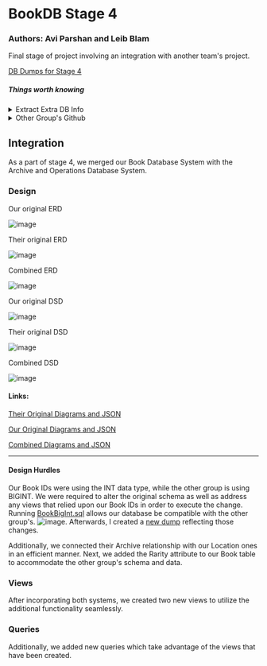 # BookDB Stage 4

### Authors: Avi Parshan and Leib Blam

Final stage of project involving an integration with another team's project.

[DB Dumps for Stage 4](https://gitlab.com/avipars/db-lfs/-/tree/main/Stage4?ref_type=heads)


##### Things worth knowing
<details>
<summary>Extract Extra DB Info</summary>
   * In PSQL Shell Enter:
        * ```\conninfo``` to get username, datbase name, & port number used by Postgres
</details>
<details>
<summary>
Other Group's Github
</summary>
https://github.com/Ravioli246/Database-Project-2024-Semester-Spring
</details>

## Integration

As a part of stage 4, we merged our Book Database System with the Archive and Operations Database System. 

### Design

Our original ERD

![image](https://github.com/user-attachments/assets/7270b18c-912d-407b-a810-f23bce6a5289)

Their original ERD

![image](https://github.com/user-attachments/assets/dacabd2b-720c-4839-a225-a8ac0972e660)

Combined ERD

![image](https://github.com/user-attachments/assets/8487af23-1814-41f1-823b-0b7969bdd024)

Our original DSD

![image](https://github.com/user-attachments/assets/0ff9de90-8d15-4a85-81da-cc1b1c235dd3)

Their original DSD

![image](https://github.com/user-attachments/assets/be66427b-4e88-4bd5-a015-ef85d212ddd8)

Combined DSD

![image](https://github.com/user-attachments/assets/760c6cc3-e318-4115-aa56-8b9d10382977)


#### Links: 

[Their Original Diagrams and JSON](https://github.com/avipars/DB-Mini-Project/tree/main/Stage4/Diagrams/Theirs)

[Our Original Diagrams and JSON](https://github.com/avipars/DB-Mini-Project/tree/main/Stage1/Diagrams)

[Combined Diagrams and JSON](https://github.com/avipars/DB-Mini-Project/tree/main/Stage4/Diagrams/Combined)

---- 

#### Design Hurdles

Our Book IDs were using the INT data type, while the other group is using BIGINT. We were required to alter the original schema as well as address any views that relied upon our Book IDs in order to execute the change. Running [BookBigInt.sql](https://github.com/avipars/DB-Mini-Project/tree/main/Stage4/Commands/BookBigInt.sql) allows our database be compatible with the other group's. ![image](https://github.com/user-attachments/assets/304f3285-14ff-437d-9a1d-d0c515d6dcc5). Afterwards, I created a [new dump](https://gitlab.com/avipars/db-lfs/-/tree/main/Stage4?ref_type=heads) reflecting those changes.

Additionally, we connected their Archive relationship with our Location ones in an efficient manner. Next, we added the Rarity attribute to our Book table to accommodate the other group's schema and data. 

### Views

After incorporating both systems, we created two new views to utilize the additional functionality seamlessly.

### Queries

Additionally, we added new queries which take advantage of the views that have been created. 